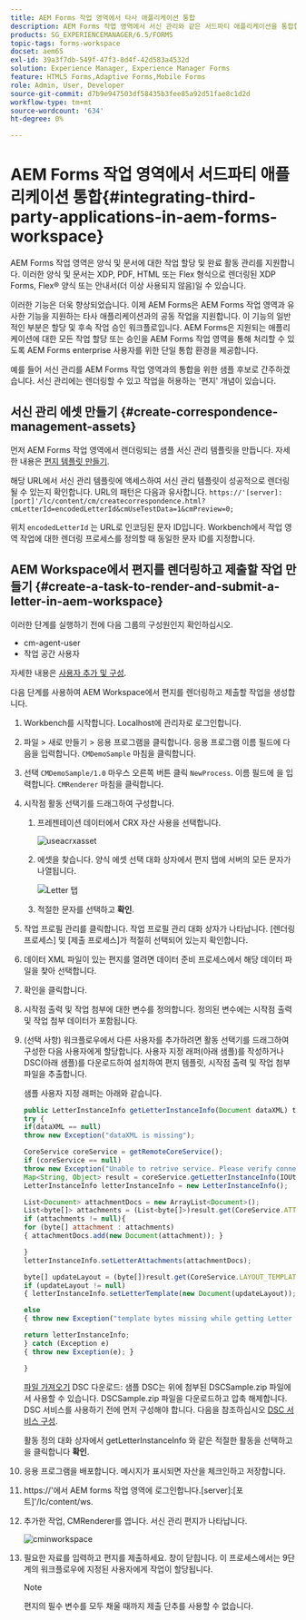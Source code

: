 ```yaml
---
title: AEM Forms 작업 영역에서 타사 애플리케이션 통합
description: AEM Forms 작업 영역에서 서신 관리와 같은 서드파티 애플리케이션을 통합합니다.
products: SG_EXPERIENCEMANAGER/6.5/FORMS
topic-tags: forms-workspace
docset: aem65
exl-id: 39a3f7db-549f-47f3-8d4f-42d583a4532d
solution: Experience Manager, Experience Manager Forms
feature: HTML5 Forms,Adaptive Forms,Mobile Forms
role: Admin, User, Developer
source-git-commit: d7b9e947503df58435b3fee85a92d51fae8c1d2d
workflow-type: tm+mt
source-wordcount: '634'
ht-degree: 0%

---
```


# AEM Forms 작업 영역에서 서드파티 애플리케이션 통합{#integrating-third-party-applications-in-aem-forms-workspace}

AEM Forms 작업 영역은 양식 및 문서에 대한 작업 할당 및 완료 활동 관리를 지원합니다. 이러한 양식 및 문서는 XDP, PDF, HTML 또는 Flex 형식으로 렌더링된 XDP Forms, Flex® 양식 또는 안내서(더 이상 사용되지 않음)일 수 있습니다.

이러한 기능은 더욱 향상되었습니다. 이제 AEM Forms은 AEM Forms 작업 영역과 유사한 기능을 지원하는 타사 애플리케이션과의 공동 작업을 지원합니다. 이 기능의 일반적인 부분은 할당 및 후속 작업 승인 워크플로입니다. AEM Forms은 지원되는 애플리케이션에 대한 모든 작업 할당 또는 승인을 AEM Forms 작업 영역을 통해 처리할 수 있도록 AEM Forms enterprise 사용자를 위한 단일 통합 환경을 제공합니다.

예를 들어 서신 관리를 AEM Forms 작업 영역과의 통합을 위한 샘플 후보로 간주하겠습니다. 서신 관리에는 렌더링할 수 있고 작업을 허용하는 &#39;편지&#39; 개념이 있습니다.

## 서신 관리 에셋 만들기 {#create-correspondence-management-assets}

먼저 AEM Forms 작업 영역에서 렌더링되는 샘플 서신 관리 템플릿을 만듭니다. 자세한 내용은 [편지 템플릿 만들기](../../forms/using/create-letter.md).

해당 URL에서 서신 관리 템플릿에 액세스하여 서신 관리 템플릿이 성공적으로 렌더링될 수 있는지 확인합니다. URL의 패턴은 다음과 유사합니다. `https://'[server]:[port]'/lc/content/cm/createcorrespondence.html?cmLetterId=encodedLetterId&cmUseTestData=1&cmPreview=0;`

위치 `encodedLetterId` 는 URL로 인코딩된 문자 ID입니다. Workbench에서 작업 영역 작업에 대한 렌더링 프로세스를 정의할 때 동일한 문자 ID를 지정합니다.

## AEM Workspace에서 편지를 렌더링하고 제출할 작업 만들기 {#create-a-task-to-render-and-submit-a-letter-in-aem-workspace}

이러한 단계를 실행하기 전에 다음 그룹의 구성원인지 확인하십시오.

* cm-agent-user
* 작업 공간 사용자

자세한 내용은 [사용자 추가 및 구성](/help/forms/using/admin-help/adding-configuring-users.md).

다음 단계를 사용하여 AEM Workspace에서 편지를 렌더링하고 제출할 작업을 생성합니다.

1. Workbench를 시작합니다. Localhost에 관리자로 로그인합니다.
1. 파일 > 새로 만들기 > 응용 프로그램을 클릭합니다. 응용 프로그램 이름 필드에 다음을 입력합니다. `CMDemoSample` 마침을 클릭합니다.
1. 선택 `CMDemoSample/1.0` 마우스 오른쪽 버튼 클릭 `NewProcess`. 이름 필드에 을 입력합니다. `CMRenderer` 마침을 클릭합니다.
1. 시작점 활동 선택기를 드래그하여 구성합니다.

   1. 프레젠테이션 데이터에서 CRX 자산 사용을 선택합니다.

      ![useacrxasset](assets/useacrxasset.png)

   1. 에셋을 찾습니다. 양식 에셋 선택 대화 상자에서 편지 탭에 서버의 모든 문자가 나열됩니다.

      ![Letter 탭](assets/letter_tab_new.png)

   1. 적절한 문자를 선택하고 **확인**.

1. 작업 프로필 관리를 클릭합니다. 작업 프로필 관리 대화 상자가 나타납니다. [렌더링 프로세스] 및 [제출 프로세스]가 적절히 선택되어 있는지 확인합니다.
1. 데이터 XML 파일이 있는 편지를 열려면 데이터 준비 프로세스에서 해당 데이터 파일을 찾아 선택합니다.
1. 확인을 클릭합니다.
1. 시작점 출력 및 작업 첨부에 대한 변수를 정의합니다. 정의된 변수에는 시작점 출력 및 작업 첨부 데이터가 포함됩니다.
1. (선택 사항) 워크플로우에서 다른 사용자를 추가하려면 활동 선택기를 드래그하여 구성한 다음 사용자에게 할당합니다. 사용자 지정 래퍼(아래 샘플)를 작성하거나 DSC(아래 샘플)를 다운로드하여 설치하여 편지 템플릿, 시작점 출력 및 작업 첨부 파일을 추출합니다.

   샘플 사용자 지정 래퍼는 아래와 같습니다.

   ```javascript
   public LetterInstanceInfo getLetterInstanceInfo(Document dataXML) throws Exception {
   try {
   if(dataXML == null)
   throw new Exception("dataXML is missing");
   
   CoreService coreService = getRemoteCoreService();
   if (coreService == null)
   throw new Exception("Unable to retrive service. Please verify connection details.");
   Map<String, Object> result = coreService.getLetterInstanceInfo(IOUtils.toString(dataXML.getInputStream(), "UTF-8"));
   LetterInstanceInfo letterInstanceInfo = new LetterInstanceInfo();
   
   List<Document> attachmentDocs = new ArrayList<Document>();
   List<byte[]> attachments = (List<byte[]>)result.get(CoreService.ATTACHMENT_KEY);
   if (attachments != null){
   for (byte[] attachment : attachments)
   { attachmentDocs.add(new Document(attachment)); }
   
   }
   letterInstanceInfo.setLetterAttachments(attachmentDocs);
   
   byte[] updateLayout = (byte[])result.get(CoreService.LAYOUT_TEMPLATE_KEY);
   if (updateLayout != null)
   { letterInstanceInfo.setLetterTemplate(new Document(updateLayout)); }
   
   else
   { throw new Exception("template bytes missing while getting Letter instance Info."); }
   
   return letterInstanceInfo;
   } catch (Exception e)
   { throw new Exception(e); }
   
   }
   ```

   [파일 가져오기](assets/dscsample.zip)
DSC 다운로드: 샘플 DSC는 위에 첨부된 DSCSample.zip 파일에서 사용할 수 있습니다. DSCSample.zip 파일을 다운로드하고 압축 해제합니다. DSC 서비스를 사용하기 전에 먼저 구성해야 합니다. 다음을 참조하십시오 [DSC 서비스 구성](../../forms/using/add-action-button-in-create-correspondence-ui.md#p-configure-the-dsc-service-p).

   활동 정의 대화 상자에서 getLetterInstanceInfo 와 같은 적절한 활동을 선택하고 을 클릭합니다 **확인**.

1. 응용 프로그램을 배포합니다. 메시지가 표시되면 자산을 체크인하고 저장합니다.
1. https://&#39;에서 AEM forms 작업 영역에 로그인합니다.[server]:[포트]&#39;/lc/content/ws.
1. 추가한 작업, CMRenderer를 엽니다. 서신 관리 편지가 나타납니다.

   ![cminworkspace](assets/cminworkspace.png)

1. 필요한 자료를 입력하고 편지를 제출하세요. 창이 닫힙니다. 이 프로세스에서는 9단계의 워크플로우에 지정된 사용자에게 작업이 할당됩니다.

   >[!NOTE]
   >
   >편지의 필수 변수를 모두 채울 때까지 제출 단추를 사용할 수 없습니다.

